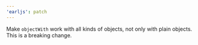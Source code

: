 ```yaml
---
'earljs': patch
---
```


Make `objectWith` work with all kinds of objects, not only with plain objects.
This is a breaking change.

